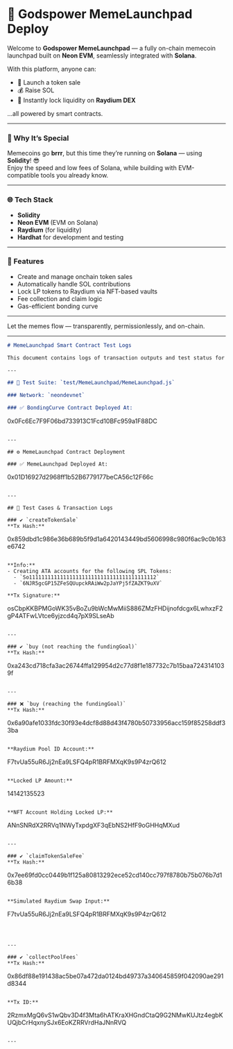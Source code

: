 # 🚀 Godspower MemeLaunchpad Deploy

Welcome to **Godspower MemeLaunchpad** — a fully on-chain memecoin launchpad built on **Neon EVM**, seamlessly integrated with **Solana**.

With this platform, anyone can:
- 🚀 Launch a token sale
- 💰 Raise SOL
- 🔐 Instantly lock liquidity on **Raydium DEX**

...all powered by smart contracts.

---

### 🧠 Why It’s Special

Memecoins go **brrr**, but this time they’re running on **Solana** — using **Solidity**! 😎  
Enjoy the speed and low fees of Solana, while building with EVM-compatible tools you already know.

---

### 🌐 Tech Stack

- **Solidity**
- **Neon EVM** (EVM on Solana)
- **Raydium** (for liquidity)
- **Hardhat** for development and testing

---

### 📌 Features

- Create and manage onchain token sales
- Automatically handle SOL contributions
- Lock LP tokens to Raydium via NFT-based vaults
- Fee collection and claim logic
- Gas-efficient bonding curve

---

Let the memes flow — transparently, permissionlessly, and on-chain.

---

```markdown
# MemeLaunchpad Smart Contract Test Logs

This document contains logs of transaction outputs and test status for the `MemeLaunchpad` contract tested on the `neondevnet` network.

---

## 🧪 Test Suite: `test/MemeLaunchpad/MemeLaunchpad.js`

### Network: `neondevnet`

### ✅ BondingCurve Contract Deployed At:
```

0x0Fc6Ec7F9F06bd733913C1Fcd10BFc959a1F88DC

```

---

## ⚙️ MemeLaunchpad Contract Deployment

### ✅ MemeLaunchpad Deployed At:
```

0x01D16927d2968ff1b52B6779177beCA56c12F66c

```

---

## 🧪 Test Cases & Transaction Logs

### ✔ `createTokenSale`
**Tx Hash:**
```

0x859dbd1c986e36b689b5f9d1a6420143449bd5606998c980f6ac9c0b163e6742

```

**Info:**
- Creating ATA accounts for the following SPL Tokens:
  - `So11111111111111111111111111111111111111112`
  - `6NJR5gcGP15ZFeSQUupckRAiWw2pJaYPj5fZAZKT9uXV`

**Tx Signature:**
```

osCbpKKBPMGoWK35vBoZu9bWcMwMiiS886ZMzFHDijnofdcgx6LwhxzF2gP4ATFwLVtce6yjzcd4q7pX9SLseAb

```

---

### ✔ `buy (not reaching the fundingGoal)`
**Tx Hash:**
```

0xa243cd718cfa3ac26744ffa129954d2c77d8f1e187732c7b15baa7243141039f

```

---

### ❌ `buy (reaching the fundingGoal)`
**Tx Hash:**
```

0x6a90afe1033fdc30f93e4dcf8d88d43f4780b50733956acc159f85258ddf33ba

```

**Raydium Pool ID Account:**
```

F7tvUa55uR6Jj2nEa9LSFQ4pR1BRFMXqK9s9P4zrQ612

```

**Locked LP Amount:**
```

14142135523

```

**NFT Account Holding Locked LP:**
```

ANnSNRdX2RRVq1NWyTxpdgXF3qEbNS2HfF9oGHHqMXud

```

---

### ✔ `claimTokenSaleFee`
**Tx Hash:**
```

0x7ee69fd0cc0449b1f125a80813292ece52cd140cc797f8780b75b076b7d16b38

```

**Simulated Raydium Swap Input:**
```

F7tvUa55uR6Jj2nEa9LSFQ4pR1BRFMXqK9s9P4zrQ612

```



---

### ✔ `collectPoolFees`
**Tx Hash:**
```

0x86df88e191438ac5be07a472da0124bd49737a340645859f042090ae291d8344

```

**Tx ID:**
```

2RzmxMgQ6vS1wQbv3D4f3Mta6hATKraXHGndCtaQ9G2NMwKUJtz4egbKUQjbCrHqxnySJx6EoKZRRVrdHaJNnRVQ

````

---
